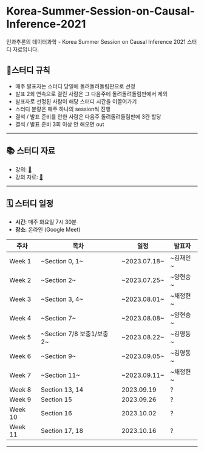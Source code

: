 # Korea-Summer-Session-on-Causal-Inference-2021
인과추론의 데이터과학 - Korea Summer Session on Causal Inference 2021 스터디 자료입니다.

## 📍스터디 규칙
- 매주 발표자는 스터디 당일에 돌려돌려돌림판으로 선정
- 발표 2회 연속으로 걸린 사람은 그 다음주에 돌려돌려돌림판에서 제외
- 발표자로 선정된 사람이 해당 스터디 시간을 이끌어가기
- 스터디 분량은 매주 하나의 session씩 진행
- 결석 / 발표 준비를 안한 사람은 다음주 돌려돌려돌림판에 3칸 할당
- 결석 / 발표 준비 3회 이상 안 해오면 out
---

## 📚 스터디 자료
- 강의: [🔗](https://www.youtube.com/playlist?list=PLKKkeayRo4PWyV8Gr-RcbWcis26ltIyMN)
- 강의 자료: [🔗](https://sites.google.com/view/causal-inference2021/lecture-materials?authuser=0)
---

## 🗓 스터디 일정

- **시간**: 매주 화요일 7시 30분
- **장소**: 온라인 (Google Meet)

|주차    | 목차             | 일정           | 발표자   |
|------|----------------|--------------|-------|
|Week 1| ~Section 0, 1~ | ~2023.07.18~ | ~김재인~ |
|Week 2| ~Section 2~    | ~2023.07.25~ | ~양현승~ |
|Week 3| ~Section 3, 4~ | ~2023.08.01~ | ~채정현~ |
|Week 4| ~Section 7~ | ~2023.08.08~ | ~양현승~ |
|Week 5| ~Section 7/8 보충1/보충2~ | ~2023.08.22~ | ~김영동~ |
|Week 6| ~Section 9~ | ~2023.09.05~ | ~김영동~ |
|Week 7| ~Section 11~ | ~2023.09.11~ | ~채정현~ |
|Week 8| Section 13, 14      | 2023.09.19   | ?     |
|Week 9| Section 15      | 2023.09.26   | ?     |
|Week 10| Section 16     | 2023.10.02   | ?     |
|Week 11| Section 17, 18      | 2023.10.16   | ?     |

---
